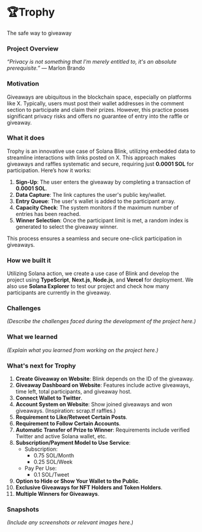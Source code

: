 # 🏆Trophy  
The safe way to giveaway 

### Project Overview  
*“Privacy is not something that I'm merely entitled to, it's an absolute prerequisite.”* — Marlon Brando  

### Motivation  
Giveaways are ubiquitous in the blockchain space, especially on platforms like X. Typically, users must post their wallet addresses in the comment section to participate and claim their prizes. However, this practice poses significant privacy risks and offers no guarantee of entry into the raffle or giveaway.  

### What it does  
Trophy is an innovative use case of Solana Blink, utilizing embedded data to streamline interactions with links posted on X. This approach makes giveaways and raffles systematic and secure, requiring just **0.0001 SOL** for participation. Here’s how it works:  

1. **Sign-Up**: The user enters the giveaway by completing a transaction of **0.0001 SOL**.  
2. **Data Capture**: The link captures the user's public key/wallet.  
3. **Entry Queue**: The user's wallet is added to the participant array.  
4. **Capacity Check**: The system monitors if the maximum number of entries has been reached.  
5. **Winner Selection**: Once the participant limit is met, a random index is generated to select the giveaway winner.  

This process ensures a seamless and secure one-click participation in giveaways.  

### How we built it  
Utilizing Solana action, we create a use case of Blink and develop the project using **TypeScript**, **Next.js**, **Node.js**, and **Vercel** for deployment. We also use **Solana Explorer** to test our project and check how many participants are currently in the giveaway.  

### Challenges  
*(Describe the challenges faced during the development of the project here.)*  

### What we learned  
*(Explain what you learned from working on the project here.)*  

### What's next for Trophy  
1. **Create Giveaway on Website**: Blink depends on the ID of the giveaway.  
2. **Giveaway Dashboard on Website**: Features include active giveaways, time left, total participants, and giveaway host.  
3. **Connect Wallet to Twitter**.  
4. **Account System on Website**: Show joined giveaways and won giveaways. (Inspiration: scrap.tf raffles.)  
5. **Requirement to Like/Retweet Certain Posts**.  
6. **Requirement to Follow Certain Accounts**.  
7. **Automatic Transfer of Prize to Winner**: Requirements include verified Twitter and active Solana wallet, etc.  
8. **Subscription/Payment Model to Use Service**:  
   - Subscription:  
     - 0.75 SOL/Month  
     - 0.25 SOL/Week  
   - Pay Per Use:  
     - 0.1 SOL/Tweet  
9. **Option to Hide or Show Your Wallet to the Public**.  
10. **Exclusive Giveaways for NFT Holders and Token Holders**.  
11. **Multiple Winners for Giveaways**.  

### Snapshots  
*(Include any screenshots or relevant images here.)*  
